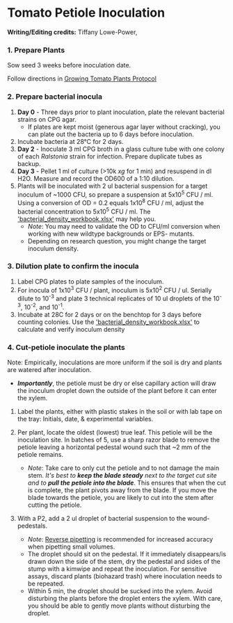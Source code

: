 # Tomato Petiole Inoculation

**Writing/Editing credits:** Tiffany Lowe-Power, 

### 1. Prepare Plants

Sow seed 3 weeks before inoculation date. 

Follow directions in [Growing Tomato Plants Protocol](tomato_growth.md)

### 2. Prepare bacterial inocula

1. **Day 0** - Three days prior to plant inoculation, plate the relevant bacterial strains on CPG agar.
    * If plates are kept moist (generous agar layer without cracking), you can plate out the bacteria up to 6 days before inoculation. 
1. Incubate bacteria at 28°C for 2 days.
1. **Day 2** - Inoculate 3 ml CPG broth in a glass culture tube with one colony of each *Ralstonia* strain for infection. Prepare duplicate tubes as backup.
1. **Day 3** - Pellet 1 ml of culture (>10k *xg* for 1 min) and resuspend in dI H2O. Measure and record the OD600 of a 1:10 dilution. 
1. Plants will be inoculated with 2 ul bacterial suspension for a target inoculum of ~1000 CFU, so prepare a suspension at 
5x10<sup>5</sup> CFU / ml. Using a conversion of OD = 0.2 equals 1x10<sup>8</sup> CFU / ml, adjust the bacterial concentration to 5x10<sup>5</sup> CFU / ml.  The ['bacterial_density_workbook.xlsx'](bacterial_density_workbook.xlsx) may help you. 
    * *Note*: You may need to validate the OD to CFU/ml conversion when working with new wildtype backgrounds or EPS- mutants. 
    * Depending on research question, you might change the target inoculum density.

### 3. Dilution plate to confirm the inocula

1. Label CPG plates to plate samples of the inoculum. 
1. For inocula of 1x10<sup>3</sup> CFU / plant, inoculum is 5x10<sup>2</sup> CFU / ul. Serially dilute to 10<sup>-3</sup> and plate 3 technical replicates of 10 ul droplets of the 10<sup>-3</sup>, 10<sup>-2</sup>, and 10<sup>-1</sup>. 
1. Incubate at 28C for 2 days or on the benchtop for 3 days before counting colonies.  Use the ['bacterial_density_workbook.xlsx'](bacterial_density_workbook.xlsx) to calculate and verify inoculum density    

### 4. Cut-petiole inoculate the plants
Note: Empirically, inoculations are more uniform if the soil is dry and plants are watered after inoculation.

* ***Importantly***, the petiole must be dry or else capillary action will draw the inoculum droplet down the outside of the plant before it can enter the xylem.

1. Label the plants, either with plastic stakes in the soil or with lab tape on the tray: Initials, date, & experimental variables.

1. Per plant, locate the oldest (lowest) true leaf. This petiole will be the inoculation site. In batches of 5, use a sharp razor blade to remove the petiole leaving a horizontal pedestal wound such that ~2 mm of the petiole remains. 
    * *Note*: Take care to only cut the petiole and to not damage the main stem. *It's best to **keep the blade steady** next to the target cut site and to **pull the petiole into the blade***. This ensures that when the cut is complete, the plant pivots away from the blade. If you move the blade towards the petiole, you are likely to cut into the stem after cutting the petiole.
1. With a P2, add a 2 ul droplet of bacterial suspension to the wound-pedestals.  
    * *Note*: [Reverse pipetting](https://en.wikipedia.org/wiki/Reverse_pipetting) is recommended for increased accuracy when pipetting small volumes. 
    * The droplet should sit on the pedestal. If it immediately disappears/is drawn down the side of the stem, dry the pedestal and sides of the stump with a kimwipe and repeat the inoculation. For sensitive assays, discard plants (biohazard trash) where inoculation needs to be repeated.
    * Within 5 min, the droplet should be sucked into the xylem. Avoid disturbing the plants before the droplet enters the xylem. With care, you should be able to gently move plants without disturbing the droplet.

